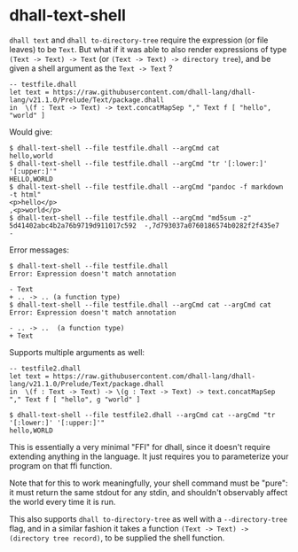dhall-text-shell
================

`dhall text` and `dhall to-directory-tree` require the expression (or file
leaves) to be `Text`.  But what if it was able to also render expressions of
type `(Text -> Text) -> Text` (or `(Text -> Text) -> directory tree`), and be
given a shell argument as the `Text -> Text` ?

```dhall
-- testfile.dhall
let text = https://raw.githubusercontent.com/dhall-lang/dhall-lang/v21.1.0/Prelude/Text/package.dhall
in  \(f : Text -> Text) -> text.concatMapSep "," Text f [ "hello", "world" ]
```

Would give:

```
$ dhall-text-shell --file testfile.dhall --argCmd cat
hello,world
$ dhall-text-shell --file testfile.dhall --argCmd "tr '[:lower:]' '[:upper:]'"
HELLO,WORLD
$ dhall-text-shell --file testfile.dhall --argCmd "pandoc -f markdown -t html"
<p>hello</p>
,<p>world</p>
$ dhall-text-shell --file testfile.dhall --argCmd "md5sum -z"
5d41402abc4b2a76b9719d911017c592  -,7d793037a0760186574b0282f2f435e7  -
```

Error messages:

```
$ dhall-text-shell --file testfile.dhall
Error: Expression doesn't match annotation

- Text
+ .. -> .. (a function type)
$ dhall-text-shell --file testfile.dhall --argCmd cat --argCmd cat
Error: Expression doesn't match annotation

- .. -> ..  (a function type)
+ Text
```

Supports multiple arguments as well:

```dhall
-- testfile2.dhall
let text = https://raw.githubusercontent.com/dhall-lang/dhall-lang/v21.1.0/Prelude/Text/package.dhall
in  \(f : Text -> Text) -> \(g : Text -> Text) -> text.concatMapSep "," Text f [ "hello", g "world" ]
```

```
$ dhall-text-shell --file testfile2.dhall --argCmd cat --argCmd "tr '[:lower:]' '[:upper:]'"
hello,WORLD
```

This is essentially a very minimal "FFI" for dhall, since it doesn't require
extending anything in the language.  It just requires you to parameterize your
program on that ffi function.

Note that for this to work meaningfully, your shell command must be "pure": it
must return the same stdout for any stdin, and shouldn't observably affect the
world every time it is run.

This also supports `dhall to-directory-tree` as well with a `--directory-tree`
flag, and in a similar fashion it takes a function `(Text -> Text) ->
(directory tree record)`, to be supplied the shell function.
